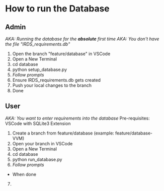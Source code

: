 # How to run the Database

## Admin
*AKA: Running the database for the **absolute** first time*
*AKA: You don't have the file "IRDS_requirements.db"*

1. Open the branch "feature/database" in VSCode
2. Open a New Terminal
3. cd database
4. python setup_database.py
5. *Follow prompts*
6. Ensure IRDS_requirements.db gets created
7. Push your local changes to the branch
8. Done

## User
*AKA: You want to enter requirements into the database*
Pre-requisites: VSCode with SQLite3 Extension

1. Create a branch from feature/database (example: feature/database-VVM)
2. Open your branch in VSCode
3. Open a New Terminal
4. cd database
5. python run_database.py
6. *Follow prompts*
- When done
7. 
